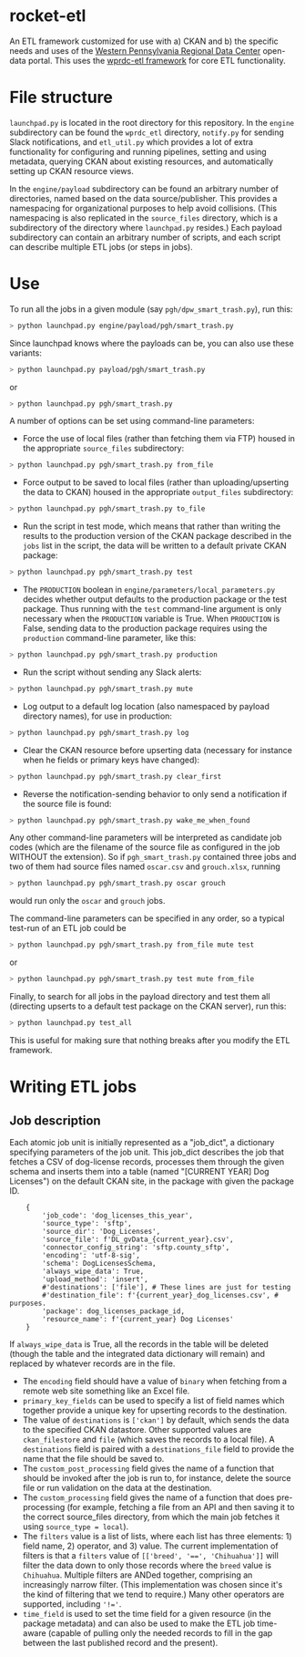 # rocket-etl
An ETL framework customized for use with a) CKAN and b) the specific needs and uses of the [Western Pennsylvania Regional Data Center](https://www.wprdc.org) open-data portal. This uses the [wprdc-etl framework](https://github.com/WPRDC/wprdc-etl/) for core ETL functionality.

# File structure

`launchpad.py` is located in the root directory for this repository. In the `engine` subdirectory can be found the `wprdc_etl` directory, `notify.py` for sending Slack notifications, and `etl_util.py` which provides a lot of extra functionality for configuring and running pipelines, setting and using metadata, querying CKAN about existing resources, and automatically setting up CKAN resource views.

In the `engine/payload` subdirectory can be found an arbitrary number of directories, named based on the data source/publisher. This provides a namespacing for organizational purposes to help avoid collisions. (This namespacing is also replicated in the `source_files` directory, which is a subdirectory of the directory where `launchpad.py` resides.) Each payload subdirectory can contain an arbitrary number of scripts, and each script can describe multiple ETL jobs (or steps in jobs). 

# Use
To run all the jobs in a given module (say `pgh/dpw_smart_trash.py`), run this:
```bash
> python launchpad.py engine/payload/pgh/smart_trash.py
```

Since launchpad knows where the payloads can be, you can also use these variants:
```bash
> python launchpad.py payload/pgh/smart_trash.py
```
or
```bash
> python launchpad.py pgh/smart_trash.py
```

A number of options can be set using command-line parameters:

* Force the use of local files (rather than fetching them via FTP) housed in the appropriate `source_files` subdirectory:
```bash
> python launchpad.py pgh/smart_trash.py from_file
```

* Force output to be saved to local files (rather than uploading/upserting the data to CKAN) housed in the appropriate `output_files` subdirectory:
```bash
> python launchpad.py pgh/smart_trash.py to_file
```


* Run the script in test mode, which means that rather than writing the results to the production version of the CKAN package described in the `jobs` list in the script, the data will be written to a default private CKAN package:
```bash
> python launchpad.py pgh/smart_trash.py test
```

* The `PRODUCTION` boolean in `engine/parameters/local_parameters.py` decides whether output defaults to the production package or the test package. Thus running with the `test` command-line argument is only necessary when the `PRODUCTION` variable is True. When `PRODUCTION` is False, sending data to the production package requires using the `production` command-line parameter, like this:
```bash
> python launchpad.py pgh/smart_trash.py production
```

* Run the script without sending any Slack alerts:
```bash
> python launchpad.py pgh/smart_trash.py mute
```

* Log output to a default log location (also namespaced by payload directory names), for use in production:
```bash
> python launchpad.py pgh/smart_trash.py log
```

* Clear the CKAN resource before upserting data (necessary for instance when he fields or primary keys have changed):
```bash
> python launchpad.py pgh/smart_trash.py clear_first
```

* Reverse the notification-sending behavior to only send a notification if the source file is found:
```bash
> python launchpad.py pgh/smart_trash.py wake_me_when_found
```

Any other command-line parameters will be interpreted as candidate job codes (which are the filename of the source file as configured in the job WITHOUT the extension).  So if `pgh_smart_trash.py` contained three jobs and two of them had source files named `oscar.csv` and `grouch.xlsx`, running

```bash
> python launchpad.py pgh/smart_trash.py oscar grouch
```

would run only the `oscar` and `grouch` jobs.

The command-line parameters can be specified in any order, so a typical test-run of an ETL job could be 
```bash
> python launchpad.py pgh/smart_trash.py from_file mute test
```
or 
```bash
> python launchpad.py pgh/smart_trash.py test mute from_file
```


Finally, to search for all jobs in the payload directory and test them all (directing upserts to a default test package on the CKAN server), run this:
```bash
> python launchpad.py test_all
```
This is useful for making sure that nothing breaks after you modify the ETL framework.

# Writing ETL jobs

## Job description
Each atomic job unit is initially represented as a "job_dict", a dictionary specifying parameters of the job unit. This job_dict describes the job that fetches a CSV of dog-license records, processes them through the given schema and inserts them into a table (named "[CURRENT YEAR] Dog Licenses") on the default CKAN site, in the package with given the package ID.
```
    {
        'job_code': 'dog_licenses_this_year',
        'source_type': 'sftp',
        'source_dir': 'Dog_Licenses',
        'source_file': f'DL_gvData_{current_year}.csv',
        'connector_config_string': 'sftp.county_sftp',
        'encoding': 'utf-8-sig',
        'schema': DogLicensesSchema,
        'always_wipe_data': True,
        'upload_method': 'insert',
        #'destinations': ['file'], # These lines are just for testing
        #'destination_file': f'{current_year}_dog_licenses.csv', # purposes.
        'package': dog_licenses_package_id,
        'resource_name': f'{current_year} Dog Licenses'
    }
```
If `always_wipe_data` is True, all the records in the table will be deleted (though the table and the integrated data dictionary will remain) and replaced by whatever records are in the file.

* The `encoding` field should have a value of `binary` when fetching from a remote web site something like an Excel file.
* `primary_key_fields` can be used to specify a list of field names which together provide a unique key for upserting records to the destination.
* The value of `destinations` is `['ckan']` by default, which sends the data to the specified CKAN datastore. Other supported values are `ckan_filestore` and `file` (which saves the records to a local file). A `destinations` field is paired with a `destinations_file` field to provide the name that the file should be saved to.
* The `custom_post_processing` field gives the name of a function that should be invoked after the job is run to, for instance, delete the source file or run validation on the data at the destination.
* The `custom_processing` field gives the name of a function that does pre-processing (for example, fetching a file from an API and then saving it to the correct source_files directory, from which the main job fetches it using `source_type = local`).
* The `filters` value is a list of lists, where each list has three elements: 1) field name, 2) operator, and 3) value. The current implementation of filters is that a `filters` value of `[['breed', '==', 'Chihuahua']]` will filter the data down to only those records where the `breed` value is `Chihuahua`. Multiple filters are ANDed together, comprising an increasingly narrow filter. (This implementation was chosen since it's the kind of filtering that we tend to require.) Many other operators are supported, including `'!='`.
* `time_field` is used to set the time field for a given resource (in the package metadata) and can also be used to make the ETL job time-aware (capable of pulling only the needed records to fill in the gap between the last published record and the present).
